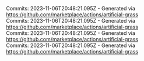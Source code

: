 Commits: 2023-11-06T20:48:21.095Z - Generated via https://github.com/marketplace/actions/artificial-grass
<br>
Commits: 2023-11-06T20:48:21.095Z - Generated via https://github.com/marketplace/actions/artificial-grass
<br>
Commits: 2023-11-06T20:48:21.095Z - Generated via https://github.com/marketplace/actions/artificial-grass
<br>
Commits: 2023-11-06T20:48:21.095Z - Generated via https://github.com/marketplace/actions/artificial-grass
<br>
